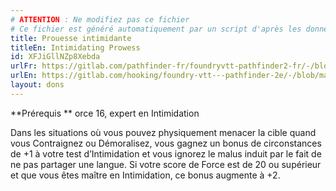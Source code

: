 ```yaml
---
# ATTENTION : Ne modifiez pas ce fichier
# Ce fichier est généré automatiquement par un script d'après les données du module Foundry VTT officiel et de sa traduction
title: Prouesse intimidante
titleEn: Intimidating Prowess
id: XFJiGllNZp8Xebda
urlFr: https://gitlab.com/pathfinder-fr/foundryvtt-pathfinder2-fr/-/blob/master/data/feats/XFJiGllNZp8Xebda.htm
urlEn: https://gitlab.com/hooking/foundry-vtt---pathfinder-2e/-/blob/master/packs/data/feats.db/intimidating-prowess.json
layout: dons
---
```

**Prérequis ** orce 16, expert en Intimidation

Dans les situations où vous pouvez physiquement menacer la cible quand vous Contraignez ou Démoralisez, vous gagnez un bonus de circonstances de +1 à votre test d’Intimidation et vous ignorez le malus induit par le fait de ne pas partager une langue. Si votre score de Force est de 20 ou supérieur et que vous êtes maître en Intimidation, ce bonus augmente à +2.
